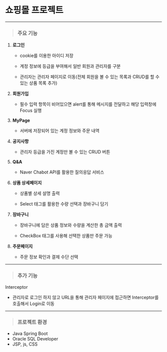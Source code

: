 # 쇼핑몰 프로젝트

---

> ### 주요 기능

1. **로그인**

   - cookie를 이용한 아이디 저장

   - 계정 정보에 등급을 부여해서 일반 회원과 관리자를 구분

   - 관리자는 관리자 페이지로 이동(전체 회원을 볼 수 있는 목록과 CRUD를 할 수 있는 상품 목록 추가)

     

2. **회원가입**

   - 필수 입력 항목이 비어있으면 alert를 통해 메시지를 전달하고 해당 입력창에 Focus 실행

     

3. **MyPage**

   - 서버에 저장되어 있는 계정 정보와 주문 내역

     

4. **공지사항**

   - 관리자 등급을 가진 계정만 볼 수 있는 CRUD 버튼

     

5. **Q&A**

   - Naver Chabot API를 활용한 질의응답 서비스

     

6. **상품 상세페이지**

   - 상품별 상세 설명 출력

   - Select 태그를 활용한 수량 선택과 장바구니 담기

     

7. **장바구니**

   - 장바구니에 담은 상품 정보와 수량을 계산한 총 금액 출력

   - CheckBox 태그를 사용해 선택한 상품만 주문 가능

     

8. **주문페이지**

   - 주문 정보 확인과 결제 수단 선택

---

> ### 추가 기능

Interceptor

- 관리자로 로그인 하지 않고 URL을 통해 관리자 페이지에 접근하면 Interceptor를  호출해서 Login로 이동

---

> ### 프로젝트 환경

- Java Spring Boot
- Oracle SQL Developer
- JSP, js, CSS